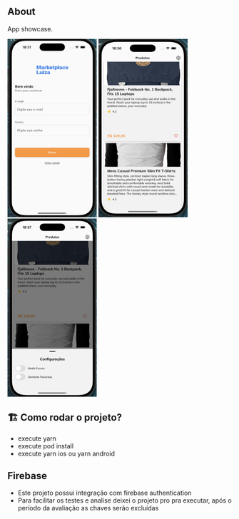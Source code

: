 ## About

App showcase.

<img src="pic1.png" alt="N|Solid" width="200" height="400">

<img src="pic2.png" alt="N|Solid" width="200" height="400">

<img src="pic3.png" alt="N|Solid" width="200" height="400">

## 🏗 Como rodar o projeto?

- execute yarn
- execute pod install
- execute yarn ios ou yarn android

## Firebase

- Este projeto possui integração com firebase authentication
- Para facilitar os testes e analise deixei o projeto pro pra executar, após o período da avaliação
as chaves serão excluídas
